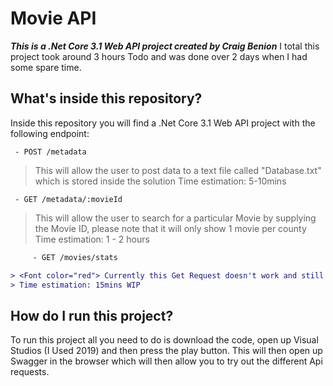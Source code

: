 # Movie API
***This is a .Net Core 3.1 Web API project created by Craig Benion*** 
I total this project took around 3 hours Todo and was done over 2 days when I had some spare time.

## What's inside this repository?
Inside this repository you will find a .Net Core 3.1 Web API project with the following endpoint:

     - POST /metadata  

> This will allow the user to post data to a text file called "Database.txt" which is stored inside the solution
Time estimation: 5-10mins

     - GET /metadata/:movieId 

> This will allow the user to search for a particular Movie by supplying the Movie ID, please note that it will only show 1 movie per county
> Time estimation: 1 - 2 hours

```diff
     - GET /movies/stats 

> <Font color="red"> Currently this Get Request doesn't work and still needs to be worked on, however it should combine 2 CSV together and return an array of items. </Font>
> Time estimation: 15mins WIP
```

## How do I run this project?
To run this project all you need to do is download the code, open up Visual Studios (I Used 2019) and then press the play button.
This will then open up Swagger in the browser which will then allow you to try out the different Api requests.
